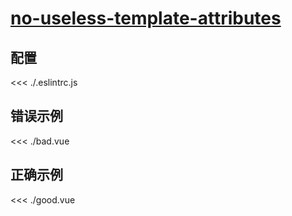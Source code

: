 # [no-useless-template-attributes](https://eslint.vuejs.org/rules/no-useless-template-attributes.html)

## 配置

<<< ./.eslintrc.js

## 错误示例

<<< ./bad.vue

## 正确示例

<<< ./good.vue
